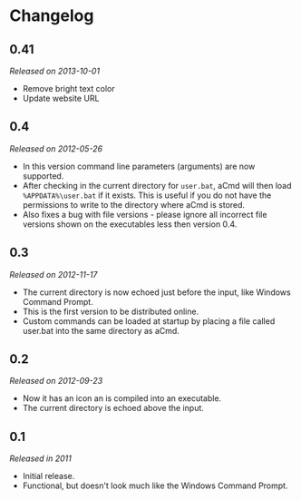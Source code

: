 # Changelog

## 0.41
_Released on 2013-10-01_

* Remove bright text color
* Update website URL

## 0.4
_Released on 2012-05-26_

* In this version command line parameters (arguments) are now supported.
* After checking in the current directory for `user.bat`, aCmd will then load `%APPDATA%\user.bat` if it exists. This is useful if you do not have the permissions to write to the directory where aCmd is stored.
* Also fixes a bug with file versions - please ignore all incorrect file versions shown on the executables less then version 0.4.

## 0.3
_Released on 2012-11-17_

* The current directory is now echoed just before the input, like Windows Command Prompt.
* This is the first version to be distributed online.
* Custom commands can be loaded at startup by placing a file called user.bat into the same directory as aCmd.

## 0.2
_Released on 2012-09-23_

* Now it has an icon an is compiled into an executable.
* The current directory is echoed above the input.

## 0.1
_Released in 2011_

* Initial release.
* Functional, but doesn't look much like the Windows Command Prompt.
